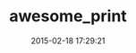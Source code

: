 ---
layout: post
title:  "awesome_print"
repo:   "michaeldv/awesome_print"
date:   2015-02-18 17:29:21
gemurl: http://github.com/michaeldv/awesome_print
---